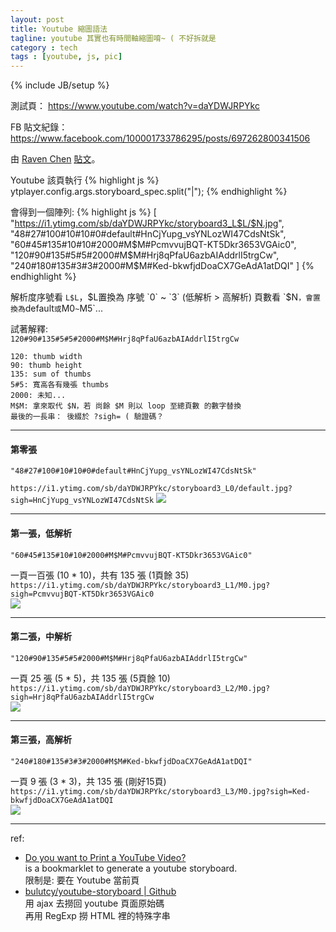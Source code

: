 ```yaml
---
layout: post
title: Youtube 縮圖語法
tagline: youtube 其實也有時間軸縮圖唷~ ( 不好拆就是
category : tech
tags : [youtube, js, pic]
---
```

{% include JB/setup %}

測試頁： <https://www.youtube.com/watch?v=daYDWJRPYkc>

FB 貼文紀錄： <https://www.facebook.com/100001733786295/posts/697262800341506>

<div id="fb-root"></div> <script>(function(d, s, id) { var js, fjs = d.getElementsByTagName(s)[0]; if (d.getElementById(id)) return; js = d.createElement(s); js.id = id; js.src = "//connect.facebook.net/zh_TW/all.js#xfbml=1"; fjs.parentNode.insertBefore(js, fjs); }(document, 'script', 'facebook-jssdk'));</script>
<div class="fb-post" data-href="https://www.facebook.com/rplus.tw/posts/697262800341506" data-width="466"><div class="fb-xfbml-parse-ignore">由 <a href="https://www.facebook.com/rplus.tw">Raven Chen</a> <a href="https://www.facebook.com/rplus.tw/posts/697262800341506">貼文</a>。</div></div>


Youtube 該頁執行
{% highlight js %}
ytplayer.config.args.storyboard_spec.split("|");
{% endhighlight %}

會得到一個陣列:
{% highlight js %}
[
  "https://i1.ytimg.com/sb/daYDWJRPYkc/storyboard3_L$L/$N.jpg",
  "48#27#100#10#10#0#default#HnCjYupg_vsYNLozWI47CdsNtSk",
  "60#45#135#10#10#2000#M$M#PcmvvujBQT-KT5Dkr3653VGAic0",
  "120#90#135#5#5#2000#M$M#Hrj8qPfaU6azbAIAddrlI5trgCw",
  "240#180#135#3#3#2000#M$M#Ked-bkwfjdDoaCX7GeAdA1atDQI"
]
{% endhighlight %}

解析度序號看 `L$L`，$L置換為 序號 `0` ~ `3` (低解析 > 高解析)  
頁數看 `$N` ，會置換為 `default` 或 `M0` ~ `M5`...

試著解釋:  
`120#90#135#5#5#2000#M$M#Hrj8qPfaU6azbAIAddrlI5trgCw`

    120: thumb width
    90: thumb height
    135: sum of thumbs
    5#5: 寬高各有幾張 thumbs
    2000: 未知...
    M$M: 拿來取代 $N，若 尚餘 $M 則以 loop 至總頁數 的數字替換
    最後的一長串： 後綴於 ?sigh= ( 驗證碼？

----

#### 第零張

    "48#27#100#10#10#0#default#HnCjYupg_vsYNLozWI47CdsNtSk"

`https://i1.ytimg.com/sb/daYDWJRPYkc/storyboard3_L0/default.jpg?sigh=HnCjYupg_vsYNLozWI47CdsNtSk`
![](https://i1.ytimg.com/sb/daYDWJRPYkc/storyboard3_L0/default.jpg?sigh=HnCjYupg_vsYNLozWI47CdsNtSk)

----

#### 第一張，低解析

    "60#45#135#10#10#2000#M$M#PcmvvujBQT-KT5Dkr3653VGAic0"

一頁一百張 (10 * 10)，共有 135 張 (1頁餘 35)  
`https://i1.ytimg.com/sb/daYDWJRPYkc/storyboard3_L1/M0.jpg?sigh=PcmvvujBQT-KT5Dkr3653VGAic0`  
![](https://i1.ytimg.com/sb/daYDWJRPYkc/storyboard3_L1/M0.jpg?sigh=PcmvvujBQT-KT5Dkr3653VGAic0)

----

#### 第二張，中解析
    "120#90#135#5#5#2000#M$M#Hrj8qPfaU6azbAIAddrlI5trgCw"

一頁 25 張 (5 * 5)，共 135 張 (5頁餘 10)  
`https://i1.ytimg.com/sb/daYDWJRPYkc/storyboard3_L2/M0.jpg?sigh=Hrj8qPfaU6azbAIAddrlI5trgCw`  
![](https://i1.ytimg.com/sb/daYDWJRPYkc/storyboard3_L2/M0.jpg?sigh=Hrj8qPfaU6azbAIAddrlI5trgCw)

----

#### 第三張，高解析
    "240#180#135#3#3#2000#M$M#Ked-bkwfjdDoaCX7GeAdA1atDQI"

一頁 9 張 (3 * 3)，共 135 張 (剛好15頁)  
`https://i1.ytimg.com/sb/daYDWJRPYkc/storyboard3_L3/M0.jpg?sigh=Ked-bkwfjdDoaCX7GeAdA1atDQI`  
![](https://i1.ytimg.com/sb/daYDWJRPYkc/storyboard3_L3/M0.jpg?sigh=Ked-bkwfjdDoaCX7GeAdA1atDQI)

----

ref:

+ [Do you want to Print a YouTube Video?](http://www.labnol.org/internet/print-youtube-video/28217/)  
  is a bookmarklet to generate a youtube storyboard.  
  限制是: 要在 Youtube 當前頁
+ [bulutcy/youtube-storyboard | Github](https://github.com/bulutcy/youtube-storyboard/blob/master/youtube-storyboard/storyboard.js)  
  用 ajax 去撈回 youtube 頁面原始碼  
  再用 RegExp 撈 HTML 裡的特殊字串
